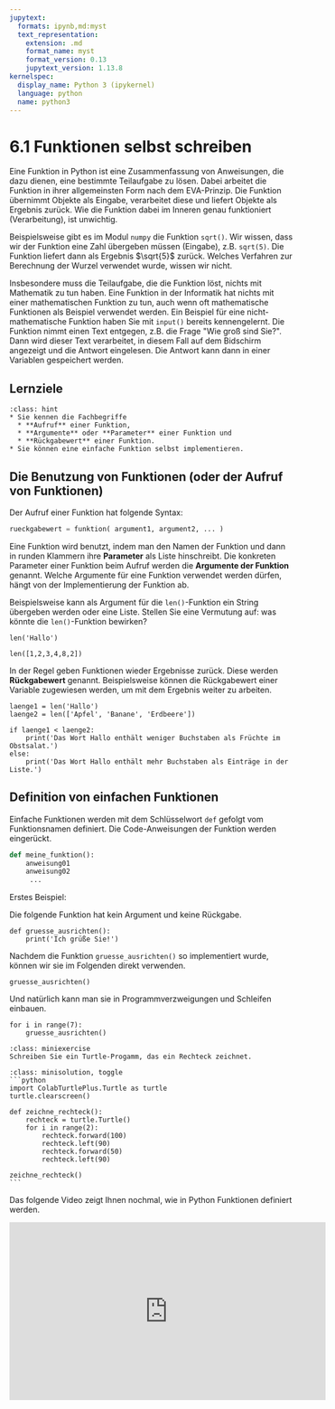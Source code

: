 ```yaml
---
jupytext:
  formats: ipynb,md:myst
  text_representation:
    extension: .md
    format_name: myst
    format_version: 0.13
    jupytext_version: 1.13.8
kernelspec:
  display_name: Python 3 (ipykernel)
  language: python
  name: python3
---
```


# 6.1 Funktionen selbst schreiben

Eine Funktion in Python ist eine Zusammenfassung von Anweisungen, die dazu
dienen, eine bestimmte Teilaufgabe zu lösen. Dabei arbeitet die Funktion in
ihrer allgemeinsten Form nach dem EVA-Prinzip. Die Funktion übernimmt Objekte
als Eingabe, verarbeitet diese und liefert Objekte als Ergebnis zurück. Wie die
Funktion dabei im Inneren genau funktioniert (Verarbeitung), ist unwichtig.

Beispielsweise gibt es im Modul `numpy` die Funktion `sqrt()`. Wir wissen, dass
wir der Funktion eine Zahl übergeben müssen (Eingabe), z.B. `sqrt(5)`. Die
Funktion liefert dann als Ergebnis $\sqrt{5}$ zurück. Welches Verfahren zur
Berechnung der Wurzel verwendet wurde, wissen wir nicht. 

Insbesondere muss die Teilaufgabe, die die Funktion löst, nichts mit Mathematik
zu tun haben. Eine Funktion in der Informatik hat nichts mit einer
mathematischen Funktion zu tun, auch wenn oft mathematische Funktionen als
Beispiel verwendet werden. Ein Beispiel für eine nicht-mathematische Funktion
haben Sie mit `input()` bereits kennengelernt. Die Funktion nimmt einen Text
entgegen, z.B. die Frage "Wie groß sind Sie?". Dann wird dieser Text
verarbeitet, in diesem Fall auf dem Bidschirm angezeigt und die Antwort
eingelesen. Die Antwort kann dann in einer Variablen gespeichert werden.

## Lernziele

```{admonition} Lernziele
:class: hint
* Sie kennen die Fachbegriffe 
  * **Aufruf** einer Funktion,
  * **Argumente** oder **Parameter** einer Funktion und
  * **Rückgabewert** einer Funktion.
* Sie können eine einfache Funktion selbst implementieren.
```

## Die Benutzung von Funktionen (oder der Aufruf von Funktionen)

Der Aufruf einer Funktion hat folgende Syntax:

```python
rueckgabewert = funktion( argument1, argument2, ... )
```

Eine Funktion wird benutzt, indem man den Namen der Funktion und dann in runden
Klammern ihre **Parameter** als Liste hinschreibt. Die konkreten Parameter einer
Funktion beim Aufruf werden die **Argumente der Funktion** genannt. Welche
Argumente für eine Funktion verwendet werden dürfen, hängt von der
Implementierung der Funktion ab.

Beispielsweise kann als Argument für die `len()`-Funktion ein String übergeben
werden oder eine Liste. Stellen Sie eine Vermutung auf: was könnte die
`len()`-Funktion bewirken?

```{code-cell} ipython3
len('Hallo')
```

```{code-cell} ipython3
len([1,2,3,4,8,2])
```

In der Regel geben Funktionen wieder Ergebnisse zurück. Diese werden
**Rückgabewert** genannt. Beispielsweise können die Rückgabewert einer Variable
zugewiesen werden, um mit dem Ergebnis weiter zu arbeiten.

```{code-cell} ipython3
laenge1 = len('Hallo')
laenge2 = len(['Apfel', 'Banane', 'Erdbeere'])

if laenge1 < laenge2:
    print('Das Wort Hallo enthält weniger Buchstaben als Früchte im Obstsalat.')
else:
    print('Das Wort Hallo enthält mehr Buchstaben als Einträge in der Liste.')
```

## Definition von einfachen Funktionen

Einfache Funktionen werden mit dem Schlüsselwort `def` gefolgt vom
Funktionsnamen definiert. Die Code-Anweisungen der Funktion werden eingerückt. 

```python
def meine_funktion():
    anweisung01
    anweisung02
     ...

```

Erstes Beispiel:

Die folgende Funktion hat kein Argument und keine Rückgabe.

```{code-cell} ipython3
def gruesse_ausrichten():
    print('Ich grüße Sie!')
```

Nachdem die Funktion `gruesse_ausrichten()` so implementiert wurde, können wir
sie im Folgenden direkt verwenden.

```{code-cell} ipython3
gruesse_ausrichten()
```

Und natürlich kann man sie in Programmverzweigungen und Schleifen einbauen.

```{code-cell} ipython3
for i in range(7):
    gruesse_ausrichten()
```

```{admonition} Mini-Übung
:class: miniexercise
Schreiben Sie ein Turtle-Progamm, das ein Rechteck zeichnet.
```
````{admonition} Lösung
:class: minisolution, toggle
```python
import ColabTurtlePlus.Turtle as turtle
turtle.clearscreen()

def zeichne_rechteck():
    rechteck = turtle.Turtle()
    for i in range(2):
        rechteck.forward(100)
        rechteck.left(90)
        rechteck.forward(50)
        rechteck.left(90)
        
zeichne_rechteck()
```
````

Das folgende Video zeigt Ihnen nochmal, wie in Python Funktionen definiert
werden.

<iframe width="560" height="315" src="https://www.youtube.com/embed/LQCfN5HS9xI" title="YouTube video player" frameborder="0" allow="accelerometer; autoplay; clipboard-write; encrypted-media; gyroscope; picture-in-picture; web-share" allowfullscreen></iframe>


